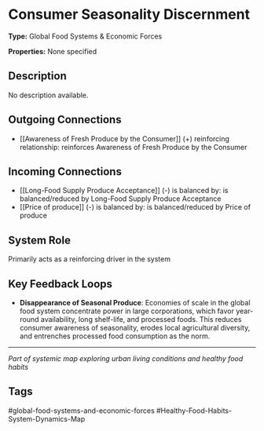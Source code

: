 # Consumer Seasonality Discernment

**Type:** Global Food Systems & Economic Forces

**Properties:** None specified

## Description
No description available.

## Outgoing Connections
- [[Awareness of Fresh Produce by the Consumer]] (+) reinforcing relationship: reinforces Awareness of Fresh Produce by the Consumer

## Incoming Connections
- [[Long-Food Supply Produce Acceptance]] (-) is balanced by: is balanced/reduced by Long-Food Supply Produce Acceptance
- [[Price of produce]] (-) is balanced by: is balanced/reduced by Price of produce

## System Role
Primarily acts as a reinforcing driver in the system

## Key Feedback Loops
- **Disappearance of Seasonal Produce**: Economies of scale in the global food system concentrate power in large corporations, which favor year-round availability, long shelf-life, and processed foods. This reduces consumer awareness of seasonality, erodes local agricultural diversity, and entrenches processed food consumption as the norm.

---
*Part of systemic map exploring urban living conditions and healthy food habits*

## Tags
#global-food-systems-and-economic-forces #Healthy-Food-Habits-System-Dynamics-Map

